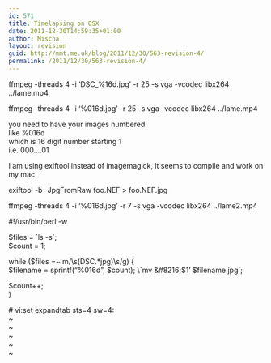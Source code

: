 ```yaml
---
id: 571
title: Timelapsing on OSX
date: 2011-12-30T14:59:35+01:00
author: Mischa
layout: revision
guid: http://mmt.me.uk/blog/2011/12/30/563-revision-4/
permalink: /2011/12/30/563-revision-4/
---
```

ffmpeg -threads 4 -i &#8216;DSC_%16d.jpg&#8217; -r 25 -s vga -vcodec libx264 ../lame.mp4

ffmpeg -threads 4 -i &#8216;%016d.jpg&#8217; -r 25 -s vga -vcodec libx264 ../lame.mp4

you need to have your images numbered  
like %016d  
which is 16 digit number starting 1  
i.e. 000&#8230;.01

I am using exiftool instead of imagemagick, it seems to compile and work on my mac

exiftool -b -JpgFromRaw foo.NEF > foo.NEF.jpg

ffmpeg -threads 4 -i &#8216;%016d.jpg&#8217; -r 7 -s vga -vcodec libx264 ../lame2.mp4

#!/usr/bin/perl -w

$files = \`ls -s\`;  
$count = 1;

while ($files =~ m/\s(DSC.*jpg)\s/g) {  
$filename = sprintf(&#8220;%016d&#8221;, $count);  
\`mv &#8216;$1&#8217; $filename.jpg\`;

$count++;  
}

\# vi:set expandtab sts=4 sw=4:  
~  
~  
~  
~  
~